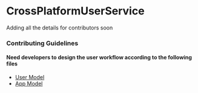 # CrossPlatformUserService
Adding all the details for contributors soon 


### Contributing Guidelines

#### Need developers to design the user workflow according to the following files 
- [User Model](server/models/users-model.js)
- [App Model](server/models/apps-model.js)


